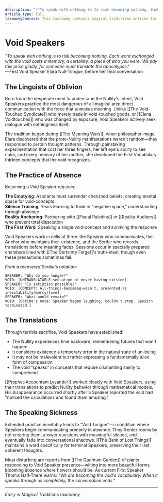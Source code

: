 ```yaml
---
description: "\"To speak with nothing is to risk becoming nothing. Each word exchanged with the void costs a memory, a certainty, a piece of who you were. We pay this price gladly, for someone must translate the apocalypse.\" —First Void Speaker Elara Null-Tongue, before her final conversation"
article_type: full
taxonomyContext: This taxonomy contains magical traditions entries for this world.
---
```


# Void Speakers

*"To speak with nothing is to risk becoming nothing. Each word exchanged with the void costs a memory, a certainty, a piece of who you were. We pay this price gladly, for someone must translate the apocalypse."*  
—First Void Speaker Elara Null-Tongue, before her final conversation

## The Linguists of Oblivion

Born from the desperate need to understand the Nullity's intent, Void Speakers practice the most dangerous of all magical arts: direct communication with the force that unmakes meaning. Unlike [[The Void-Touched Syndicate]] who merely trade in void-touched goods, or [[Elena Voidtouched]] who was changed by exposure, Void Speakers actively seek dialogue with nothingness itself.

The tradition began during [[The Meaning Wars]], when philosopher-mage Elara discovered that the proto-Nullity manifestations weren't random—they responded to certain thought patterns. Through painstaking experimentation that cost her three fingers, her left eye's ability to see color, and every memory of her mother, she developed the First Vocabulary: thirteen concepts that the void recognizes.

## The Practice of Absence

Becoming a Void Speaker requires:

**The Emptying**: Aspirants must surrender cherished beliefs, creating mental space for void-concepts  
**Silence Training**: Years learning to think in "negative space," understanding through absence  
**Reality Anchoring**: Partnering with [[Fiscal Paladins]] or [[Reality Auditors]] who prevent total dissolution  
**The First Word**: Speaking a single void-concept and surviving the response

Void Speakers work in cells of three: the Speaker who communicates, the Anchor who maintains their existence, and the Scribe who records translations before meaning fades. Sessions occur in specially prepared chambers lined with [[The Certainty Forge]]'s truth-steel, though even these precautions sometimes fail.

*From a recovered Scribe's notation:*
```
SPEAKER: "Why do you hunger?"
VOID: [UNTRANSLATABLE—sensation of never having existed]
SPEAKER: "Is satiation possible?"
VOID: [CONCEPT: All-things-becoming-wasn't, presented as inevitability/mercy/love]
SPEAKER: "What would remain?"
VOID: [Scribe's note: Speaker began laughing, couldn't stop. Session terminated.]
```

## The Translations

Through terrible sacrifice, Void Speakers have established:
- The Nullity experiences time backward, remembering futures that won't happen
- It considers existence a temporary error in the natural state of un-being
- It may not be malevolent but rather expressing a fundamentally alien form of compassion
- The void "speaks" in concepts that require dismantling sanity to comprehend

[[Prophet-Accountant Lysander]] worked closely with Void Speakers, using their translations to predict Nullity behavior through mathematical models. His disappearance occurred shortly after a Speaker reported the void had "noticed the calculations and found them amusing."

## The Speaking Sickness

Extended practice inevitably leads to "Void Tongue"—a condition where Speakers begin communicating primarily in absence. They'll enter rooms by not entering them, answer questions with meaningful silence, and eventually fade into conversational shadows. [[The Bank of Lost Things]] maintains a ward specifically for terminal Speakers, preserving their last coherent thoughts.

Most disturbing are reports from [[The Quantum Garden]] of plants responding to Void Speaker presence—wilting into more beautiful forms, blooming absence where flowers should be. As current First Speaker Thomis Half-There warns: *"We are becoming the void's vocabulary. When it speaks through us completely, the conversation ends."*

---
*Entry in Magical Traditions taxonomy*
